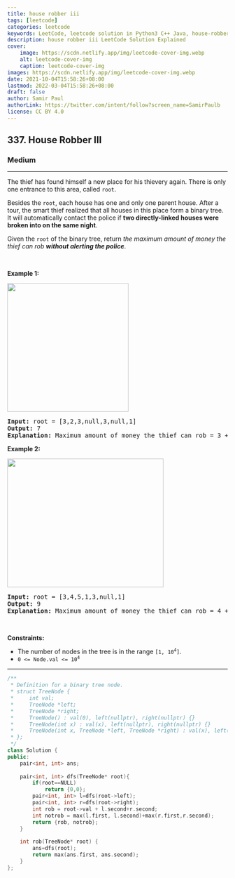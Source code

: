 ```yaml
---
title: house robber iii
tags: [leetcode]
categories: leetcode
keywords: LeetCode, leetcode solution in Python3 C++ Java, house-robber-iii solution
description: house robber iii LeetCode Solution Explained
cover:
    image: https://scdn.netlify.app/img/leetcode-cover-img.webp
    alt: leetcode-cover-img
    caption: leetcode-cover-img
images: https://scdn.netlify.app/img/leetcode-cover-img.webp
date: 2021-10-04T15:58:26+08:00
lastmod: 2022-03-04T15:58:26+08:00
draft: false
author: Samir Paul
authorLink: https://twitter.com/intent/follow?screen_name=SamirPaulb
license: CC BY 4.0
---
```



<h2>337. House Robber III</h2><h3>Medium</h3><hr><div><p>The thief has found himself a new place for his thievery again. There is only one entrance to this area, called <code>root</code>.</p>

<p>Besides the <code>root</code>, each house has one and only one parent house. After a tour, the smart thief realized that all houses in this place form a binary tree. It will automatically contact the police if <strong>two directly-linked houses were broken into on the same night</strong>.</p>

<p>Given the <code>root</code> of the binary tree, return <em>the maximum amount of money the thief can rob <strong>without alerting the police</strong></em>.</p>

<p>&nbsp;</p>
<p><strong>Example 1:</strong></p>
<img alt="" src="https://assets.leetcode.com/uploads/2021/03/10/rob1-tree.jpg" style="width: 277px; height: 293px;">
<pre><strong>Input:</strong> root = [3,2,3,null,3,null,1]
<strong>Output:</strong> 7
<strong>Explanation:</strong> Maximum amount of money the thief can rob = 3 + 3 + 1 = 7.
</pre>

<p><strong>Example 2:</strong></p>
<img alt="" src="https://assets.leetcode.com/uploads/2021/03/10/rob2-tree.jpg" style="width: 357px; height: 293px;">
<pre><strong>Input:</strong> root = [3,4,5,1,3,null,1]
<strong>Output:</strong> 9
<strong>Explanation:</strong> Maximum amount of money the thief can rob = 4 + 5 = 9.
</pre>

<p>&nbsp;</p>
<p><strong>Constraints:</strong></p>

<ul>
	<li>The number of nodes in the tree is in the range <code>[1, 10<sup>4</sup>]</code>.</li>
	<li><code>0 &lt;= Node.val &lt;= 10<sup>4</sup></code></li>
</ul>
</div>

---




```cpp
/**
 * Definition for a binary tree node.
 * struct TreeNode {
 *     int val;
 *     TreeNode *left;
 *     TreeNode *right;
 *     TreeNode() : val(0), left(nullptr), right(nullptr) {}
 *     TreeNode(int x) : val(x), left(nullptr), right(nullptr) {}
 *     TreeNode(int x, TreeNode *left, TreeNode *right) : val(x), left(left), right(right) {}
 * };
 */
class Solution {
public:
    pair<int, int> ans;
    
    pair<int, int> dfs(TreeNode* root){
        if(root==NULL)
            return {0,0};
        pair<int, int> l=dfs(root->left);
        pair<int, int> r=dfs(root->right);
        int rob = root->val + l.second+r.second;
        int notrob = max(l.first, l.second)+max(r.first,r.second);
        return {rob, notrob};
    }
    
    int rob(TreeNode* root) {
        ans=dfs(root);
        return max(ans.first, ans.second);
    }
};
```
